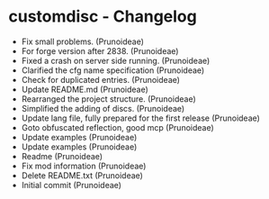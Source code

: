 customdisc - Changelog
======================

* Fix small problems. (Prunoideae)
* For forge version after 2838. (Prunoideae)
* Fixed a crash on server side running. (Prunoideae)
* Clarified the cfg name specification (Prunoideae)
* Check for duplicated entries. (Prunoideae)
* Update README.md (Prunoideae)
* Rearranged the project structure. (Prunoideae)
* Simplified the adding of discs. (Prunoideae)
* Update lang file, fully prepared for the first release (Prunoideae)
* Goto obfuscated reflection, good mcp (Prunoideae)
* Update examples (Prunoideae)
* Update examples (Prunoideae)
* Readme (Prunoideae)
* Fix mod information (Prunoideae)
* Delete README.txt (Prunoideae)
* Initial commit (Prunoideae)